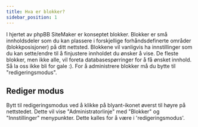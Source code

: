 ```yaml
---
title: Hva er blokker?
sidebar_position: 1
---
```


I hjertet av phpBB SiteMaker er konseptet blokker. Blokker er små innholdsdeler som du kan plassere i forskjellige forhåndsdefinerte områder (blokkposisjoner) på ditt nettsted. Blokkene vil vanligvis ha innstillinger som du kan sette/endre til å finjustere innholdet du ønsker å vise. De fleste blokker, men ikke alle, vil foreta databasespørringer for å få ønsket innhold. Så la oss ikke bli for gale :). For å administrere blokker må du bytte til "redigeringsmodus".

## Rediger modus
Bytt til redigeringsmodus ved å klikke på blyant-ikonet øverst til høyre på nettstedet. Dette vil vise "Administratorlinje" med "Blokker" og "Innstillinger" menypunkter. Dette kalles for å være i 'redigeringsmodus'.
